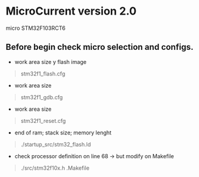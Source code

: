 # MicroCurrent version 2.0
micro STM32F103RCT6

Before begin check micro selection and configs.
-----------------------------------------------

* work area size y flash image
>stm32f1_flash.cfg

* work area size
>stm32f1_gdb.cfg

* work area size
>stm32f1_reset.cfg

* end of ram; stack size; memory lenght
>./startup_src/stm32_flash.ld

* check processor definition on line 68 -> but modify on Makefile
>./src/stm32f10x.h
>.Makefile

